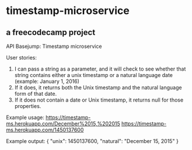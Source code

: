 # timestamp-microservice
## a freecodecamp project


API Basejump: Timestamp microservice

User stories:
1) I can pass a string as a parameter, and it will check to see whether that string contains either a unix timestamp or a natural language date (example: January 1, 2016)
2) If it does, it returns both the Unix timestamp and the natural language form of that date.
3) If it does not contain a date or Unix timestamp, it returns null for those properties.

Example usage:
https://timestamp-ms.herokuapp.com/December%2015,%202015
https://timestamp-ms.herokuapp.com/1450137600

Example output:
{ "unix": 1450137600, "natural": "December 15, 2015" } 
